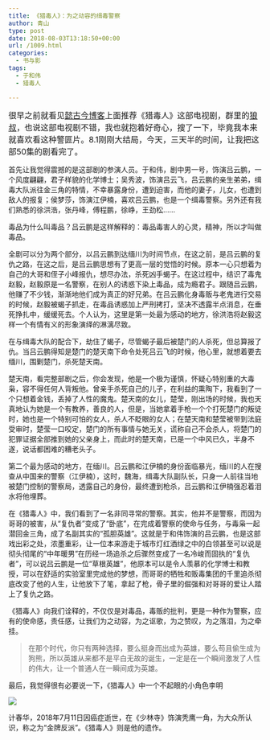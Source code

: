 ```yaml
---
title: 《猎毒人》：为之动容的缉毒警察
author: 青山
type: post
date: 2018-08-03T13:18:50+00:00
url: /1009.html
categories:
  - 书与影
tags:
  - 于和伟
  - 猎毒人

---
```

<span style="font-size: 1rem;">很早之前就看见</span><a style="font-size: 1rem;" href="https://www.yigujin.cn">懿古今博客</a><span style="font-size: 1rem;">上面推荐《猎毒人》这部电视剧，群里的</span><a style="font-size: 1rem;" href="https://itlu.org/">狼叔</a><span style="font-size: 1rem;">，也说这部电视剧不错，我也就抱着好奇心，搜了一下，毕竟我本来就喜欢看这种警匪片。8.1刚刚大结局，今天，三天半的时间，让我把这部50集的剧看完了。</span>

首先让我觉得震撼的是这部剧的参演人员。于和伟，剧中男一号，饰演吕云鹏，一个风度翩翩，君子样貌的化学博士；吴秀波，饰演吕云飞，吕云鹏的亲生弟弟，缉毒大队派往金三角的特情，不幸暴露身份，遭到迫害，而他的妻子，儿女，也遭到敌人的报复；侯梦莎，饰演江伊楠，喜欢吕云鹏，也是一个缉毒警察。另外还有我们熟悉的徐洪浩，张丹峰，傅程鹏，徐峥，王劲松……

毒品为什么叫毒品？吕云鹏是这样解释的：毒品毒害人的心灵，精神，所以才叫做毒品。

全剧可以分为两个部分，以吕云鹏到达缅川为时间节点，在这之前，是吕云鹏的复仇之路，在这之后，是吕云鹏思想有了更高一层的觉悟的时候。原本一心只想着为自己的大哥和侄子小峰报仇，想尽办法，杀死凶手蝎子。在这过程中，结识了毒鬼赵毅，赵毅原是一名警察，在别人的诱惑下染上毒品，成为瘾君子。跟随吕云鹏，他赚了不少钱，渐渐地他们成为真正的好兄弟。在吕云鹏化身毒贩与老鬼进行交易的时候，赵毅被蝎子抓走，在毒品诱惑加上严刑拷打，坚决不透露半点消息，在垂死挣扎中，缓缓死去。个人认为，这里是第一处最为感动的地方，徐洪浩将赵毅这样一个有情有义的形象演绎的淋漓尽致。

在与缉毒大队的配合下，劫住了蝎子，尽管蝎子最后被楚门的人杀死，但总算报了仇。当吕云鹏得知是楚门的楚天南下命令处死吕云飞的时候，他心里，就想着要去缅川，围剿楚门，杀死楚天南。

楚天南，看完整部剧之后，你会发现，他是一个极为谨慎，怀疑心特别重的大毒枭，容不得任何人背叛他。曾亲手杀死自己的儿子，在利益的熏陶下，我看到了一个只想着金钱，丢掉了人性的魔鬼。楚天南的女儿，楚莹，刚出场的时候，我也天真地认为她是一个有教养，善良的人，但是，当她拿着手枪一个个打死楚门的叛徒时，她也是一个特别可怕的女人，杀人不眨眼的女人；在楚天南和楚莹被带到法庭受审时，楚莹一口咬定，楚门的所有事情与她无关，谎称自己不会杀人，将楚门的犯罪证据全部推到她的父亲身上，而此时的楚天南，已是一个中风已久，半身不遂，说话都困难的糟老头子。

第二个最为感动的地方，在缅川。吕云鹏和江伊楠的身份面临暴光，缅川的人在搜查从中国来的警察（江伊楠），这时，魏海，缉毒大队副队长，只身一人前往当地被楚门控制的警察局，透露自己的身份，最终遭到枪杀，吕云鹏和江伊楠强忍着泪水将他埋葬。

在《猎毒人》中，我们看到了一名非同寻常的警察。其实，他并不是警察，而因为哥哥的被害，从“复仇者”变成了“卧底”，在完成着警察的使命与任务，与毒枭一起潜回金三角，成了名副其实的“孤胆英雄”。这就是于和伟饰演的吕云鹏，也是这部戏出彩之处，浓墨重彩，让一位本来游走于城市灯红酒绿之中的白领甚至可以说是彻头彻尾的“中年暖男”在历经一场追杀之后骤然变成了一名冷峻而固执的“复仇者”，可以说吕云鹏是一位“草根英雄”，他原本可以是令人羡慕的化学博士和教授，可以在舒适的实验室里完成他的梦想，而哥哥的牺牲和贩毒集团的千里追杀彻底改变了他的人生，让他放下了笔，拿起了枪，骨子里的倔强和对哥哥的爱让人踏上了复仇之路。

《猎毒人》向我们诠释的，不仅仅是对毒品，毒贩的批判，更是一种作为警察，应有的使命感，责任感，让我们为之动容，为之讴歌，为之赞叹，为之落泪，为之牵挂。

<blockquote class="wp-block-quote">
  <p>
    在那个时代，你只有两种选择，要么挺身而出成为英雄，要么苟且偷生成为狗熊，所以英雄从来都不是平白无故的诞生，一定是在一个瞬间激发了人性的伟大，让一个普通人在一瞬间成为英雄。
  </p>
</blockquote>

最后，我觉得很有必要说一下，《猎毒人》中一个不起眼的小角色李明

![](https://yinji-1253682336.cos.ap-guangzhou.myqcloud.com/2019/10/1b37e-006zMFlZgy1ftwtoz7fu7j30hs09pmxe.jpg)

计春华，2018年7月11日因癌症逝世，在《少林寺》饰演秃鹰一角，为大众所认识，称之为“金牌反派”。《猎毒人》则是他的遗作。